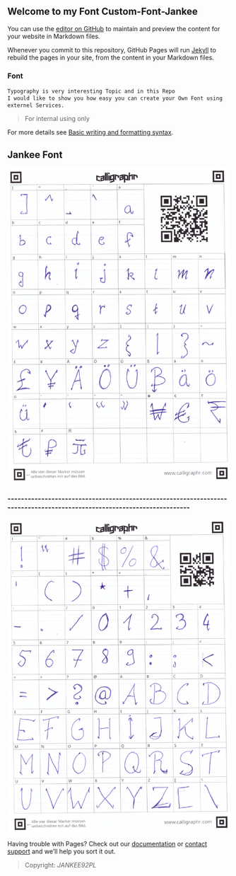 ## Welcome to my Font Custom-Font-Jankee

You can use the [editor on GitHub](https://github.com/JANKEE92PL/Custom-Font-Jankee/edit/gh-pages/index.md) to maintain and preview the content for your website in Markdown files.

Whenever you commit to this repository, GitHub Pages will run [Jekyll](https://jekyllrb.com/) to rebuild the pages in your site, from the content in your Markdown files.

### Font

```Handwritten, adapted to height and width using Calligraphy Tools.
Typography is very interesting Topic and in this Repo
I would like to show you how easy you can create your Own Font using externel Services.

```

> For internal using only
> 
For more details see [Basic writing and formatting syntax](https://docs.github.com/en/github/writing-on-github/getting-started-with-writing-and-formatting-on-github/basic-writing-and-formatting-syntax).

## Jankee Font
![This is an image](https://github.com/JANKEE92PL/Custom-Font-Jankee/blob/main/Font/Caligraphy/Jankee%20Font%201.jpg?raw=true)
### -----------------------------------------------------------------------------------------------------------------------
![This is an image](https://github.com/JANKEE92PL/Custom-Font-Jankee/blob/main/Font/Caligraphy/Jankee%20Font%202.jpg?raw=true)

Having trouble with Pages? Check out our [documentation](https://docs.github.com/categories/github-pages-basics/) or [contact support](https://support.github.com/contact) and we’ll help you sort it out.


> Copyright: _JANKEE92PL_
